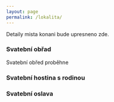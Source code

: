 ```yaml
---
layout: page
permalink: /lokalita/
---
```


Detaily mista konani bude upresneno zde.

### Svatební obřad

Svatební obřed proběhne 

### Svatební hostina s rodinou

### Svatební oslava
